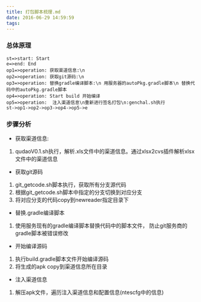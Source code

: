 ```yaml
---
title: 打包脚本梳理.md
date: 2016-06-29 14:59:59
tags:
---
```

### 总体原理
```flow
st=>start: Start
e=>end: End
op1=>operation: 获取渠道信息:\n 
op2=>operation: 获取git源码:\n 
op3=>operation: 替换gradle编译脚本:\n 用服务器的autoPkg.gradle脚本\n 替换代码中的autoPkg.gradle脚本 
op4=>operation: Start build 开始编译
op5=>operation:  注入渠道信息\n重新进行签名打包\n:genchal.sh执行
st->op1->op2->op3->op4->op5->e
```
### 步骤分析
- 获取渠道信息:
1. qudaoV0.1.sh执行，解析.xls文件中的渠道信息。通过xlsx2cvs插件解析xlsx文件中的渠道信息
- 获取git源码
1. git_getcode.sh脚本执行，获取所有分支源代码
2. 根据git_getcode.sh脚本中指定的分支切换到对应分支
3. 将对应分支的代码copy到newreader指定目录下
- 替换.gradle编译脚本
1. 使用服务现有的gradle编译脚本替换代码中的脚本文件， 防止git服务商的gradle脚本被错误修改
- 开始编译源码
1. 执行build.gradle脚本文件开始编译源码
2. 将生成的apk copy到渠道信息所在目录
- 注入渠道信息
1. 解压apk文件，遍历注入渠道信息和配置信息(ntescfg中的信息)